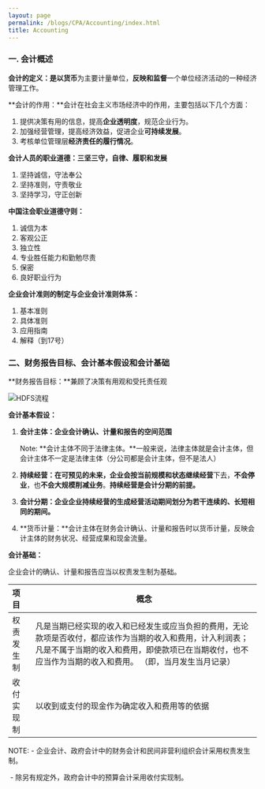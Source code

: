 ```yaml
---
layout: page
permalink: /blogs/CPA/Accounting/index.html
title: Accounting
---
```


### 一. 会计概述

**会计的定义：**是以**货币**为主要计量单位，**反映和监督**一个单位经济活动的一种经济管理工作。

**会计的作用：**会计在社会主义市场经济中的作用，主要包括以下几个方面：

1. 提供决策有用的信息，提高**企业透明度**，规范企业行为。
2. 加强经营管理，提高经济效益，促进企业**可持续发展**。
3. 考核单位管理层**经济责任的履行情况**。

**会计人员的职业道德：三坚三守，自律、履职和发展**

1. 坚持诚信，守法奉公
2. 坚持准则，守责敬业
3. 坚持学习，守正创新

**中国注会职业道德守则：**

1. 诚信为本
2. 客观公正
3. 独立性
4. 专业胜任能力和勤勉尽责
5. 保密
6. 良好职业行为

**企业会计准则的制定与企业会计准则体系：**

1. 基本准则
2. 具体准则
3. 应用指南
4. 解释（到17号）

### 二、财务报告目标、会计基本假设和会计基础

**财务报告目标：**兼顾了决策有用观和受托责任观

![HDFS流程](https://drunkcat69.github.io/images/CPA/会计/财务报告目标.jpg)

**会计基本假设：**

1. **会计主体：企业会计确认、计量和报告的空间范围**

   Note: **会计主体不同于法律主体。**一般来说，法律主体就是会计主体，但会计主体不一定是法律主体（分公司都是会计主体，但不是法人）

2. **持续经营：**在可预见的未来，企业会按当前规模和状态**继续经营**下去，**不会停业**，也**不会大规模削减业务**。**持续经营是会计分期的前提。**
3. **会计分期：**企业企业持续经营的生成经营活动期间划分为若干**连续的、长短相同的期间。**
4. **货币计量：**会计主体在财务会计确认、计量和报告时以货币计量，反映会计主体的财务状况、经营成果和现金流量。

**会计基础：**

企业会计的确认、计量和报告应当以权责发生制为基础。

| 项目       | 概念                                                         |
| :--------- | ------------------------------------------------------------ |
| 权责发生制 | 凡是当期已经实现的收入和已经发生或应当负担的费用，无论款项是否收付，都应该作为当期的收入和费用，计入利润表；凡是不属于当期的收入和费用，即使款项已在当期收付，也不应当作为当期的收入和费用。                    （即，当月发生当月记录） |
| 收付实现制 | 以收到或支付的现金作为确定收入和费用等的依据                 |

NOTE:  - 企业会计、政府会计中的财务会计和民间非营利组织会计采用权责发生制。

​			 - 除另有规定外，政府会计中的预算会计采用收付实现制。